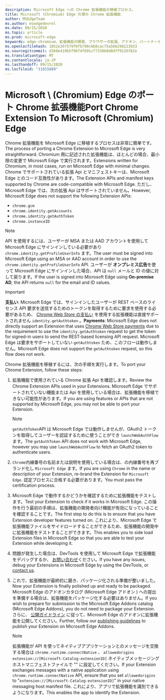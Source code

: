 ```yaml
---
description: Microsoft Edge への Chrome 拡張機能の移植プロセス。
title: Microsoft (Chromium) Edge の港の Chrome 拡張機能
author: MSEdgeTeam
ms.author: msedgedevrel
ms.date: 09/15/2020
ms.topic: article
ms.prod: microsoft-edge
keywords: edge-chromium、拡張機能の開発、ブラウザーの拡張、アドオン、パートナーセンター、開発者
ms.openlocfilehash: 1852e267579f0fb790c6b8cac75a566298223933
ms.sourcegitcommit: d360e419b5f96f4f691cf7330b0d8dff9126f82e
ms.translationtype: MT
ms.contentlocale: ja-JP
ms.lasthandoff: 09/15/2020
ms.locfileid: "11015689"
---
```

# <span data-ttu-id="ac999-104">Microsoft \ (Chromium) Edge のポート Chrome 拡張機能</span><span class="sxs-lookup"><span data-stu-id="ac999-104">Port Chrome Extension To Microsoft \(Chromium\) Edge</span></span>  

<span data-ttu-id="ac999-105">Chrome 拡張機能を Microsoft Edge に移植するプロセスは非常に簡単です。</span><span class="sxs-lookup"><span data-stu-id="ac999-105">The process of porting a Chrome Extension to Microsoft Edge is very straightforward.</span></span>  <span data-ttu-id="ac999-106">Chromium 用に記述された拡張機能は、ほとんどの場合、最小限の変更で Microsoft Edge で実行されます。</span><span class="sxs-lookup"><span data-stu-id="ac999-106">Extensions written for Chromium, in most cases, run on Microsoft Edge with minimal changes.</span></span>  <span data-ttu-id="ac999-107">Chrome でサポートされている拡張 Api とマニフェストキーは、Microsoft Edge とのコード互換性があります。</span><span class="sxs-lookup"><span data-stu-id="ac999-107">The Extension APIs and manifest keys supported by Chrome are code-compatible with Microsoft Edge.</span></span>  <span data-ttu-id="ac999-108">ただし、Microsoft Edge では、次の拡張 Api はサポートされていません。</span><span class="sxs-lookup"><span data-stu-id="ac999-108">However, Microsoft Edge does not support the following Extension APIs:</span></span>  

*   `chrome.gcm`  
*   `chrome.identity.getAccounts`  
*   `chrome.identity.getAuthToken`  
*   `chrome.instanceID`  

> [!Note]
> <span data-ttu-id="ac999-109">API を使用するには、ユーザーが MSA または AAD アカウントを使用して Microsoft Edge にサインインしている必要があり `chrome.identity.getProfileUserInfo` ます。</span><span class="sxs-lookup"><span data-stu-id="ac999-109">The user must be signed into Microsoft Edge using an MSA or AAD account in order to use the `chrome.identity.getProfileUserInfo` API.</span></span>  <span data-ttu-id="ac999-110">ユーザーが **オンプレミス広告**を使って Microsoft Edge にサインインした場合、API は `null` メールと ID の値に対して戻ります。</span><span class="sxs-lookup"><span data-stu-id="ac999-110">If the user is signed into Microsoft Edge using **On-premise AD**, the API returns `null` for the email and ID values.</span></span>  

> [!IMPORTANT]
> <span data-ttu-id="ac999-111">**支払い**: Microsoft Edge では、サインインしたユーザーが REST ベースのライセンス API 要求を送信するためのトークンを取得するために要求を使用する必要があるため、 [Chrome Web Store の支払い][ChromeDeveloperWebStorePayments] を使用する拡張機能は直接サポートされません `identity.getAuthtoken` 。</span><span class="sxs-lookup"><span data-stu-id="ac999-111">**Payments**:  Microsoft Edge does not directly support an Extension that uses [Chrome Web Store payments][ChromeDeveloperWebStorePayments] due to the requirement to use the `identity.getAuthtoken` request to get the token for signed-in users to send the REST-based licensing API request.</span></span>  <span data-ttu-id="ac999-112">Microsoft Edge は要求をサポートしていない `getAuthtoken` ため、このフローは動作しません。</span><span class="sxs-lookup"><span data-stu-id="ac999-112">Microsoft Edge does not support the `getAuthtoken` request, so this flow does not work.</span></span>  

<span data-ttu-id="ac999-113">Chrome 拡張機能を移植するには、次の手順を実行します。</span><span class="sxs-lookup"><span data-stu-id="ac999-113">To port your Chrome Extension, follow these steps:</span></span>  

1.  <span data-ttu-id="ac999-114">拡張機能で使用されている Chrome 拡張 Api を確認します。</span><span class="sxs-lookup"><span data-stu-id="ac999-114">Review the Chrome Extension APIs used in your Extensions.</span></span>  <span data-ttu-id="ac999-115">Microsoft Edge でサポートされていない機能または Api を使用している場合は、拡張機能を移植できない可能性があります。</span><span class="sxs-lookup"><span data-stu-id="ac999-115">If you are using features or APIs that are not supported by Microsoft Edge, you may not be able to port your Extension.</span></span>  
    
    > [!NOTE]
    > <span data-ttu-id="ac999-116">`getAuthToken`API は Microsoft Edge では動作しませんが、OAuth2 トークンを取得してユーザーを認証するために使うことができ `launchWebAuthFlow` ます。</span><span class="sxs-lookup"><span data-stu-id="ac999-116">The `getAuthToken` API does not work with Microsoft Edge, however you may use `launchWebAuthFlow` to fetch an OAuth2 token to authenticate users.</span></span>  
    
1.  <span data-ttu-id="ac999-117">`Chrome`内線番号の名前または説明を使用している場合は、の内線番号を再ブランド化し `Microsoft Edge` ます。</span><span class="sxs-lookup"><span data-stu-id="ac999-117">If you are using `Chrome` in the name or description of your Extension, re-brand the Extension for `Microsoft Edge`.</span></span>  <span data-ttu-id="ac999-118">認定プロセスに合格する必要があります。</span><span class="sxs-lookup"><span data-stu-id="ac999-118">You must pass the certification process.</span></span>  
    
1.  <span data-ttu-id="ac999-119">Microsoft Edge で動作するかどうかを確認するために拡張機能をテストします。</span><span class="sxs-lookup"><span data-stu-id="ac999-119">Test your Extension to check if it works in Microsoft Edge.</span></span>  <span data-ttu-id="ac999-120">この操作を行う最初の手順は、拡張機能の開発者向け機能が有効になっていることを確認することです。</span><span class="sxs-lookup"><span data-stu-id="ac999-120">The first step to do this is to ensure that you have Extension developer features turned on.</span></span>  <span data-ttu-id="ac999-121">これにより、Microsoft Edge で拡張機能ファイルをサイドロードすることができるため、拡張機能の開発中に拡張機能をテストすることができます。</span><span class="sxs-lookup"><span data-stu-id="ac999-121">This enables you to side load Extension files in Microsoft Edge so that you are able to test your Extension while developing it.</span></span>  
    
1.  <span data-ttu-id="ac999-122">問題が発生した場合は、DevTools を使用して Microsoft Edge で拡張機能をデバッグするか、 [お問い合わせ][mailtoExtensionPartnerOpsMicrosoft]ください。</span><span class="sxs-lookup"><span data-stu-id="ac999-122">If you have any issues, debug your Extensions in Microsoft Edge by using the DevTools, or [contact us][mailtoExtensionPartnerOpsMicrosoft].</span></span>  
    
1.  <span data-ttu-id="ac999-123">これで、拡張機能が最終的に磨き、パッケージ化される準備が整いました。</span><span class="sxs-lookup"><span data-stu-id="ac999-123">Now your Extension is finally polished up and ready to be packaged.</span></span>  <span data-ttu-id="ac999-124">Microsoft Edge のアドオンカタログ (Microsoft Edge アドオン \) への提出を準備する場合は、拡張機能をパッケージ化する必要はありません。</span><span class="sxs-lookup"><span data-stu-id="ac999-124">If you wish to prepare for submission to the Microsoft Edge Addons catalog \(Microsoft Edge Addons\), you do not need to package your Extension.</span></span>  <span data-ttu-id="ac999-125">さらに、 [公開ガイドライン][ExtensionsPublishExtension] に従って、Microsoft Edge のアドオンに拡張機能を公開してください。</span><span class="sxs-lookup"><span data-stu-id="ac999-125">Further, follow our [publishing guidelines][ExtensionsPublishExtension] to publish your Extension on Microsoft Edge Addons.</span></span>  
    
    > [!NOTE]
    > <span data-ttu-id="ac999-126">拡張機能が API を使ってネイティブアプリケーションとのメッセージを交換する場合は `chrome.runtime.connectNative` 、 `allowedorigins` `extension://[Microsoft-Catalog-extensionID]` ネイティブメッセージングホストマニフェストファイルで "" に設定してください。</span><span class="sxs-lookup"><span data-stu-id="ac999-126">If your Extension exchanges messages with a native application using `chrome.runtime.connectNative` API, ensure that you set `allowedorigins` to "`extension://[Microsoft-Catalog-extensionID]`" in your native messaging host manifest file.</span></span>  <span data-ttu-id="ac999-127">これにより、アプリで拡張機能を識別できるようになります。</span><span class="sxs-lookup"><span data-stu-id="ac999-127">This enables the app to identify the Extension.</span></span>  

<!-- image links -->  

<!-- links -->  

[ExtensionsPublishExtension]: ../publish/publish-extension.md "内線番号を発行する"  

[mailtoExtensionPartnerOpsMicrosoft]: mailto:extensionpartnerops@microsoft.com "ExtensionPartnerOps@microsoft.com"  

[ChromeDeveloperWebStorePayments]: https://developer.chrome.com/webstore/one_time_payments "ワンタイムの支払い-Google Chrome"  
